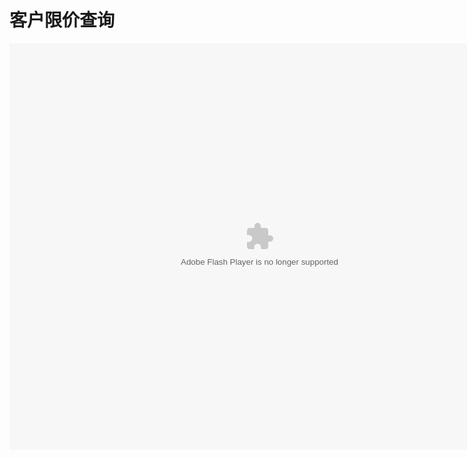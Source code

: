 # 客户限价查询

<embed src="http://resource.3cwdb.com/kailong-donghua/V640305201205230250.swf" width="800" height="650"  pluginspage="http://www.macromedia.com/go/getflashplayer" 
type="application/x-shockwave-flash" ></embed>

